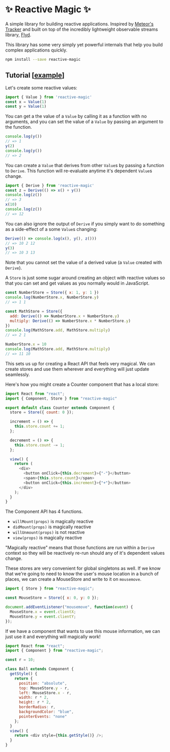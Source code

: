 # ✨ Reactive Magic ✨

A simple library for building reactive applications. Inspired by [Meteor's Tracker](https://docs.meteor.com/api/tracker.html) and built on top of the incredibly lightweight observable streams library, [Flyd](https://github.com/paldepind/flyd).

This library has some very simply yet powerful internals that help you build complex applications quickly.

```sh
npm install --save reactive-magic
```

## Tutorial [[example]()]

Let's create some reactive values:

```js
import { Value } from 'reactive-magic'
const x = Value(1)
const y = Value(1)
```

You can get a the value of a `Value` by calling it as a function with no arguments, and you can set the value of a `Value` by passing an argument to the function.

```js
console.log(y())
// => 1
y(2)
console.log(y())
// => 2
```

You can create a `Value` that derives from other `Value`s by passing a function to `Derive`. This function will re-evaluate anytime it's dependent `Value`s change.

```js
import { Derive } from 'reactive-magic'
const z = Derive(() => x() + y())
console.log(z())
// => 3
x(10)
console.log(z())
// => 12
```

You can also ignore the output of `Derive` if you simply want to do something as a side-effect of a some `Value`s changing:

```js
Derive(() => console.log(x(), y(), z()))
// => 10 2 12
y(3)
// => 10 3 13
```

Note that you cannot set the value of a derived value (a `Value` created with `Derive`).

A `Store` is just some sugar around creating an object with reactive values so that you can set and get values as you normally would in JavaScript.

```js
const NumberStore = Store({ x: 1, y: 1 })
console.log(NumberStore.x, NumberStore.y)
// => 1 1

const MathStore = Store({
  add: Derive(() => NumberStore.x + NumberStore.y)
  multiply: Derive(() => NumberStore.x * NumberStore.y)
})
console.log(MathStore.add, MathStore.multiply)
// => 2 1

NumberStore.x = 10
console.log(MathStore.add, MathStore.multiply)
// => 11 10
```

This sets us up for creating a React API that feels very magical. We can create stores and use them wherever and everything will just update seamlessly.

Here's how you might create a Counter component that has a local store:

```js
import React from "react";
import { Component, Store } from "reactive-magic"

export default class Counter extends Component {
  store = Store({ count: 0 });

  increment = () => {
    this.store.count += 1;
  };

  decrement = () => {
    this.store.count -= 1;
  };

  view() {
    return (
      <div>
        <button onClick={this.decrement}>{"-"}</button>
        <span>{this.store.count}</span>
        <button onClick={this.increment}>{"+"}</button>
      </div>
    );
  }
}
```

The Component API has 4 functions.

- `willMount(props)` is magically reactive
- `didMount(props)` is magically reactive
- `willUnmount(props)` is not reactive
- `view(props)` is magically reactive

"Magically reactive" means that those functions are run within a `Derive` context so they will be reactively re-run should any of it's dependent values change.

These stores are very convenient for global singletons as well. If we know that we're going to need to know the user's mouse location in a bunch of places, we can create a MouseStore and write to it on `mousemove`.


```js
import { Store } from "reactive-magic";

const MouseStore = Store({ x: 0, y: 0 });

document.addEventListener("mousemove", function(event) {
  MouseStore.x = event.clientX;
  MouseStore.y = event.clientY;
});
```

If we have a component that wants to use this mouse information, we can just use it and everything will magically work!

```js
import React from "react";
import { Component } from "reactive-magic";

const r = 10;

class Ball extends Component {
  getStyle() {
    return {
      position: "absolute",
      top: MouseStore.y - r,
      left: MouseStore.x - r,
      width: r * 2,
      height: r * 2,
      borderRadius: r,
      backgroundColor: "blue",
      pointerEvents: "none"
    };
  }
  view() {
    return <div style={this.getStyle()} />;
  }
}
```
